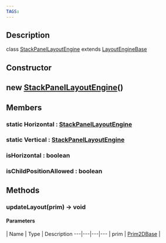 ```yaml
---
TAGS:
---
```

## Description

class [StackPanelLayoutEngine](/classes/2.4/StackPanelLayoutEngine) extends [LayoutEngineBase](/classes/2.4/LayoutEngineBase)



## Constructor

## new [StackPanelLayoutEngine](/classes/2.4/StackPanelLayoutEngine)()


## Members

### static Horizontal : [StackPanelLayoutEngine](/classes/2.4/StackPanelLayoutEngine)



### static Vertical : [StackPanelLayoutEngine](/classes/2.4/StackPanelLayoutEngine)



### isHorizontal : boolean



### isChildPositionAllowed : boolean



## Methods

### updateLayout(prim) &rarr; void



#### Parameters
 | Name | Type | Description
---|---|---|---
 | prim | [Prim2DBase](/classes/2.4/Prim2DBase) | 

